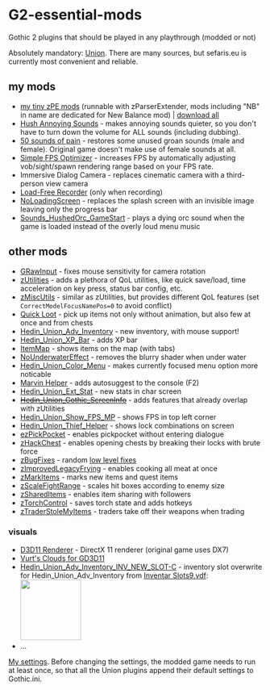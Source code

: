 # G2-essential-mods
Gothic 2 plugins that should be played in any playthrough (modded or not)

Absolutely mandatory: [Union](https://www.sefaris.eu/union/plugins). There are many sources, but sefaris.eu is currently most convenient and reliable.

## my mods
- [my tiny zPE mods](https://github.com/the-overdriven/G2-my-zPE-mods) (runnable with zParserExtender, mods including "NB" in name are dedicated for New Balance mod) | [download all](https://github.com/the-overdriven/G2-my-zPE-mods/archive/refs/heads/main.zip)
- [Hush Annoying Sounds](https://www.nexusmods.com/gothic2/mods/39) - makes annoying sounds quieter, so you don't have to turn down the volume for ALL sounds (including dubbing).
- [50 sounds of pain](https://www.nexusmods.com/gothic2/mods/48) - restores some unused groan sounds (male and female). Original game doesn't make use of female sounds at all.
- [Simple FPS Optimizer](https://www.nexusmods.com/gothic2/mods/89) - increases FPS by automatically adjusting vob/sight/spawn rendering range based on your FPS rate.
- Immersive Dialog Camera - replaces cinematic camera with a third-person view camera
- [Load-Free Recorder](https://www.nexusmods.com/gothic2/mods/90) (only when recording)
- [NoLoadingScreen](https://github.com/the-overdriven/g2-nb-install-guide/blob/main/plugins/NoLoadingScreen.vdf) - replaces the splash screen with an invisible image leaving only the progress bar
- [Sounds_HushedOrc_GameStart](https://github.com/the-overdriven/g2-nb-install-guide/blob/main/plugins/Sounds_HushedOrc_GameStart.mod) - plays a dying orc sound when the game is loaded instead of the overly loud menu music

## other mods
- [GRawInput](https://github.com/SaiyansKing/GRawInput/releases) - fixes mouse sensitivity for camera rotation
- [zUtilities](https://sefaris.eu/union/plugins) - adds a plethora of QoL utilities, like quick save/load, time acceleration on key press, status bar config, etc.
- [zMiscUtils](https://sefaris.eu/union/plugins) - similar as zUtilities, but provides different QoL features (set `CorrectModelFocusNamePos=0` to avoid conflict)
- [Quick Loot](https://www.sefaris.eu/union/plugins) - pick up items not only without animation, but also few at once and from chests
- [Hedin_Union_Adv_Inventory](https://www.sefaris.eu/union/plugins) - new inventory, with mouse support!
- [Hedin_Union_XP_Bar](https://www.sefaris.eu/union/plugins) - adds XP bar
- [ItemMap](https://www.sefaris.eu/union/plugins) - shows items on the map (with tabs)
- [NoUnderwaterEffect](https://www.sefaris.eu/union/plugins) - removes the blurry shader when under water
- [Hedin_Union_Color_Menu](https://drive.google.com/drive/folders/1T_ADIdlwvWruW6tzxgt1rIwKIlKUjaLm) - makes currently focused menu option more noticable
- [Marvin Helper](https://steamcommunity.com/sharedfiles/filedetails/?id=2847617433) - adds autosuggest to the console (F2)
- [Hedin_Union_Ext_Stat](https://www.sefaris.eu/union/plugins) - new stats in char screen
- ~~[Hedin_Union_Gothic_ScreenInfo](https://www.sefaris.eu/union/plugins)~~ - adds features that already overlap with zUtilities
- [Hedin_Union_Show_FPS_MP](https://www.sefaris.eu/union/plugins) - shows FPS in top left corner
- [Hedin_Union_Thief_Helper](https://www.sefaris.eu/union/plugins) - shows lock combinations on screen
- [ezPickPocket](https://www.sefaris.eu/union/plugins) - enables pickpocket without entering dialogue
- [zHackChest](https://www.sefaris.eu/union/plugins) - enables opening chests by breaking their locks with brute force
- [zBugFixes](https://www.sefaris.eu/union/plugins) - random [low level fixes](https://steamcommunity.com/sharedfiles/filedetails/?id=2849396194)
- [zImprovedLegacyFrying](https://www.sefaris.eu/union/plugins) - enables cooking all meat at once
- [zMarkItems](https://www.sefaris.eu/union/plugins) - marks new items and quest items
- [zScaleFightRange](https://www.sefaris.eu/union/plugins) - scales hit boxes according to enemy size
- [zSharedItems](https://www.sefaris.eu/union/plugins) - enables item sharing with followers
- [zTorchControl](https://www.sefaris.eu/union/plugins) - saves torch state and adds hotkeys
- [zTraderStoleMyItems](https://www.sefaris.eu/union/plugins) - traders take off their weapons when trading

### visuals
- [D3D11 Renderer](https://github.com/SaiyansKing/GD3D11) - DirectX 11 renderer (original game uses DX7)
- [Vurt's Clouds for GD3D11](https://www.nexusmods.com/gothic2/mods/95)
- [Hedin_Union_Adv_Inventory_INV_NEW_SLOT-C](https://github.com/the-overdriven/G2-essential-mods/blob/main/vdf/Hedin_Union_Adv_Inventory_INV_NEW_SLOT-C.vdf) - inventory slot overwrite for Hedin_Union_Adv_Inventory from [Inventar Slots9.vdf](https://github.com/the-overdriven/G2-essential-mods/blob/main/vdf/%5BDesign%5D%20Inventar%20Slots9.vdf): <img src="https://github.com/user-attachments/assets/76ab5e8e-bc05-4525-b490-2a6f81a8d8b4" width="120px">
- ...

[My settings](https://github.com/the-overdriven/G2-ini-fixer). Before changing the settings, the modded game needs to run at least once, so that all the Union plugins append their default settings to Gothic.ini.

